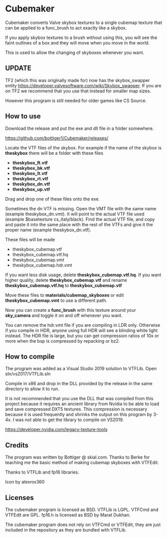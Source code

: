 # Cubemaker

Cubemaker converts Valve skybox textures to a single cubemap texture that can be applied to a func_brush to act exactly like a skybox.

If you apply skybox textures to a brush without using this, you will see the faint outlines of a box and they will move when you move in the world.

This is used to allow the changing of skyboxes whenever you want.

## UPDATE

TF2 (which this was originally made for) now has the skybox_swapper entity https://developer.valvesoftware.com/wiki/Skybox_swapper. If you
are on TF2 we recommend that you use that instead for smaller map sizes.

However this program is still needed for older games like CS Source.

## How to use

Download the release and put the exe and dll file in a folder somewhere.

https://github.com/bottiger1/Cubemaker/releases/

Locate the VTF files of the skybox. For example if the name of the skybox is **theskybox** there will be a folder with these files

* **theskybox_ft.vtf** 
* **theskybox_bk.vtf** 
* **theskybox_lt.vtf** 
* **theskybox_rt.vtf** 
* **theskybox_dn.vtf** 
* **theskybox_up.vtf**

Drag and drop one of these files onto the exe. 

Sometimes the dn VTF is missing. Open the VMT file with the same name (example theskybox_dn.vmt). It will point to the actual 
VTF file used (example $basetexture cs_italy/black). Find the actual VTF file, and copy and paste it into the same place
with the rest of the VTFs and give it the proper name (example theskybox_dn.vtf).

These files will be made

* theskybox_cubemap.vtf
* theskybox_cubemap.vtf.hq
* theskybox_cubemap.vmt
* theskybox_cubemap.hdr.vmt

If you want less disk usage, delete **theskybox_cubemap.vtf.hq**. If you want higher quality, delete **theskybox_cubemap.vtf**
and rename **theskybox_cubemap.vtf.hq** to **theskybox_cubemap.vtf**

Move these files to **materials/cubemap_skyboxes** or edit **theskybox_cubemap.vmt** to use a different path.

Now you can create a **func_brush** with this texture around your **sky_camera** and toggle it on and off whenever you want.

You can remove the hdr.vmt file if you are compiling in LDR only. Otherwise if you compile in HDR, anyone using full HDR will
see a blinding white light instead. The HDR file is large, but you can get compression ratios of 10x or more when the bsp is
compressed by repacking or bz2.

## How to compile

The program was added as a Visual Studio 2019 solution to VTFLib. Open sln/vs2017/VTFLib.sln

Compile in x86 and drop in the DLL provided by the release in the same directory to allow it to run.

It is not recommended that you use the DLL that was compiled from this project because it requires an ancient library
from Nvidia to be able to load and save compressed DXT5 textures. This compression is necessary because
it is used frequently and shrinks the output on this program by 3-4x. I was not able to get the library to compile on VS2019.

https://developer.nvidia.com/legacy-texture-tools

## Credits

The program was written by Bottiger @ skial.com. Thanks to Berke for teaching me the basic method of making cubemap skyboxes
with VTFEdit.

Thanks to VTFLib and fp16 libraries.

Icon by alexrox360

## Licenses

The cubemaker program is licensed as BSD. VTFLib is LGPL. VTFCmd and VTFEdit are GPL. fp16.h is licensed as BSD by Marat Dukhan.

The cubemaker program does not rely on VTFCmd or VTFEdit, they are just included in the repository as they are bundled with VTFLib.